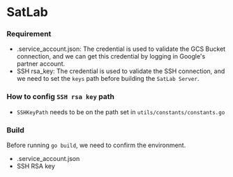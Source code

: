 # SatLab

### Requirement
- .service_account.json: The credential is used to validate the GCS Bucket connection, and we can get this credential by logging in Google's partner account.
- SSH rsa_key: The credential is used to validate the SSH connection, and we need to set the `keys` path before building the `SatLab Server`.

### How to config `SSH rsa key` path
- `SSHKeyPath` needs to be on the path set in `utils/constants/constants.go`

### Build
Before running `go build`, we need to confirm the environment.

- .service_account.json
- SSH RSA key
